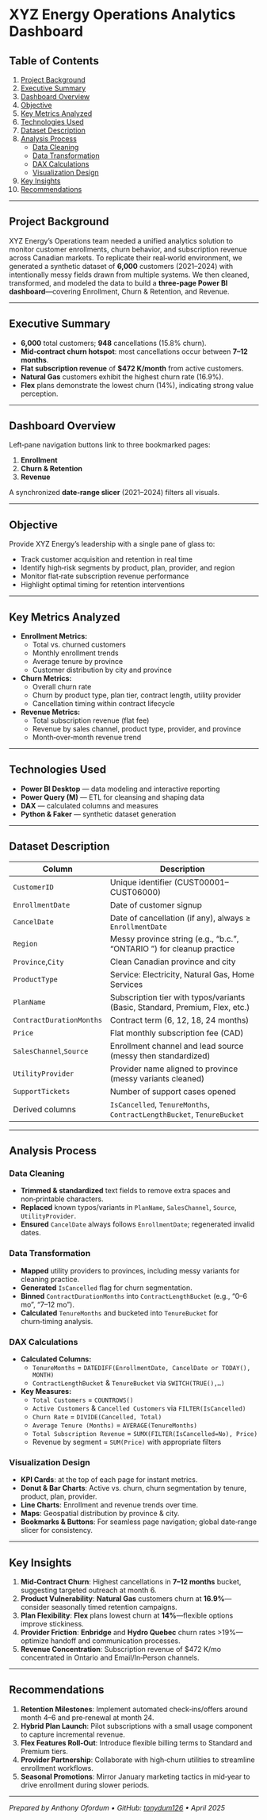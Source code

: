 # XYZ Energy Operations Analytics Dashboard

## Table of Contents
1. [Project Background](#project-background)  
2. [Executive Summary](#executive-summary)  
3. [Dashboard Overview](#dashboard-overview)  
4. [Objective](#objective)  
5. [Key Metrics Analyzed](#key-metrics-analyzed)  
6. [Technologies Used](#technologies-used)  
7. [Dataset Description](#dataset-description)  
8. [Analysis Process](#analysis-process)  
   - [Data Cleaning](#data-cleaning)  
   - [Data Transformation](#data-transformation)  
   - [DAX Calculations](#dax-calculations)  
   - [Visualization Design](#visualization-design)  
9. [Key Insights](#key-insights)  
10. [Recommendations](#recommendations)  

---

## Project Background  
XYZ Energy’s Operations team needed a unified analytics solution to monitor customer enrollments, churn behavior, and subscription revenue across Canadian markets. To replicate their real‑world environment, we generated a synthetic dataset of **6,000** customers (2021–2024) with intentionally messy fields drawn from multiple systems. We then cleaned, transformed, and modeled the data to build a **three‑page Power BI dashboard**—covering Enrollment, Churn & Retention, and Revenue.

---

## Executive Summary  
- **6,000** total customers; **948** cancellations (15.8% churn).  
- **Mid‑contract churn hotspot**: most cancellations occur between **7–12 months**.  
- **Flat subscription revenue** of **\$472 K/month** from active customers.  
- **Natural Gas** customers exhibit the highest churn rate (16.9%).  
- **Flex** plans demonstrate the lowest churn (14%), indicating strong value perception.

---

## Dashboard Overview  
Left‑pane navigation buttons link to three bookmarked pages:

1. **Enrollment**  
2. **Churn & Retention**  
3. **Revenue**

A synchronized **date‑range slicer** (2021–2024) filters all visuals.

---

## Objective  
Provide XYZ Energy’s leadership with a single pane of glass to:  
- Track customer acquisition and retention in real time  
- Identify high‑risk segments by product, plan, provider, and region  
- Monitor flat‑rate subscription revenue performance  
- Highlight optimal timing for retention interventions

---

## Key Metrics Analyzed  
- **Enrollment Metrics:**  
  - Total vs. churned customers  
  - Monthly enrollment trends  
  - Average tenure by province  
  - Customer distribution by city and province  
- **Churn Metrics:**  
  - Overall churn rate  
  - Churn by product type, plan tier, contract length, utility provider  
  - Cancellation timing within contract lifecycle  
- **Revenue Metrics:**  
  - Total subscription revenue (flat fee)  
  - Revenue by sales channel, product type, provider, and province  
  - Month‑over‑month revenue trend

---

## Technologies Used  
- **Power BI Desktop** — data modeling and interactive reporting  
- **Power Query (M)** — ETL for cleansing and shaping data  
- **DAX** — calculated columns and measures  
- **Python & Faker** — synthetic dataset generation

---

## Dataset Description  
| Column                     | Description                                                                 |
|----------------------------|-----------------------------------------------------------------------------|
| `CustomerID`               | Unique identifier (CUST00001–CUST06000)                                     |
| `EnrollmentDate`           | Date of customer signup                                                     |
| `CancelDate`               | Date of cancellation (if any), always ≥ `EnrollmentDate`                    |
| `Region`                   | Messy province string (e.g., “b.c.”, “ONTARIO ”) for cleanup practice       |
| `Province`,`City`          | Clean Canadian province and city                                            |
| `ProductType`              | Service: Electricity, Natural Gas, Home Services                            |
| `PlanName`                 | Subscription tier with typos/variants (Basic, Standard, Premium, Flex, etc.)|
| `ContractDurationMonths`   | Contract term (6, 12, 18, 24 months)                                        |
| `Price`                    | Flat monthly subscription fee (CAD)                                         |
| `SalesChannel`,`Source`    | Enrollment channel and lead source (messy then standardized)                |
| `UtilityProvider`          | Provider name aligned to province (messy variants cleaned)                  |
| `SupportTickets`           | Number of support cases opened                                              |
| Derived columns            | `IsCancelled`, `TenureMonths`, `ContractLengthBucket`, `TenureBucket`       |

---

## Analysis Process

### Data Cleaning  
- **Trimmed & standardized** text fields to remove extra spaces and non‑printable characters.  
- **Replaced** known typos/variants in `PlanName`, `SalesChannel`, `Source`, `UtilityProvider`.  
- **Ensured** `CancelDate` always follows `EnrollmentDate`; regenerated invalid dates.

### Data Transformation  
- **Mapped** utility providers to provinces, including messy variants for cleaning practice.  
- **Generated** `IsCancelled` flag for churn segmentation.  
- **Binned** `ContractDurationMonths` into `ContractLengthBucket` (e.g., “0–6 mo”, “7–12 mo”).  
- **Calculated** `TenureMonths` and bucketed into `TenureBucket` for churn‑timing analysis.

### DAX Calculations  
- **Calculated Columns:**  
  - `TenureMonths` = `DATEDIFF(EnrollmentDate, CancelDate or TODAY(), MONTH)`  
  - `ContractLengthBucket` & `TenureBucket` via `SWITCH(TRUE(),…)`  
- **Key Measures:**  
  - `Total Customers` = `COUNTROWS()`  
  - `Active Customers` & `Cancelled Customers` via `FILTER(IsCancelled)`  
  - `Churn Rate` = `DIVIDE(Cancelled, Total)`  
  - `Average Tenure (Months)` = `AVERAGE(TenureMonths)`  
  - `Total Subscription Revenue` = `SUMX(FILTER(IsCancelled=No), Price)`  
  - Revenue by segment = `SUM(Price)` with appropriate filters

### Visualization Design  
- **KPI Cards**: at the top of each page for instant metrics.  
- **Donut & Bar Charts**: Active vs. churn, churn segmentation by tenure, product, plan, provider.  
- **Line Charts**: Enrollment and revenue trends over time.  
- **Maps**: Geospatial distribution by province & city.  
- **Bookmarks & Buttons**: For seamless page navigation; global date‑range slicer for consistency.

---

## Key Insights  
1. **Mid‑Contract Churn**: Highest cancellations in **7–12 months** bucket, suggesting targeted outreach at month 6.  
2. **Product Vulnerability**: **Natural Gas** customers churn at **16.9%**—consider seasonally timed retention campaigns.  
3. **Plan Flexibility**: **Flex** plans lowest churn at **14%**—flexible options improve stickiness.  
4. **Provider Friction**: **Enbridge** and **Hydro Quebec** churn rates >19%—optimize handoff and communication processes.  
5. **Revenue Concentration**: Subscription revenue of \$472 K/mo concentrated in Ontario and Email/In‑Person channels.

---

## Recommendations  
1. **Retention Milestones**: Implement automated check‑ins/offers around month 4–6 and pre‑renewal at month 24.  
2. **Hybrid Plan Launch**: Pilot subscriptions with a small usage component to capture incremental revenue.  
3. **Flex Features Roll‑Out**: Introduce flexible billing terms to Standard and Premium tiers.  
4. **Provider Partnership**: Collaborate with high‑churn utilities to streamline enrollment workflows.  
5. **Seasonal Promotions**: Mirror January marketing tactics in mid‑year to drive enrollment during slower periods.

---
*Prepared by Anthony Ofordum • GitHub: [tonydum126](https://github.com/tonydum126) • April 2025*  
